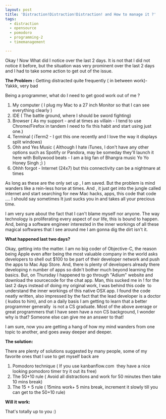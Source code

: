 ```yaml
---
layout: post
title: 'Distraction!Distraction!Distraction! and How to manage it ?'
tags:
  - distraction
  - opensource
  - pomodoro
  - programming-2
  - timemanagement

---
```


Okay ! Now What did I notice over the last 2 days. It is not that I did not notice it before, but the situation was very prominent over the last 2 days and I had to take some action to get out of the issue.

<strong>The Problem :</strong> Getting distracted quite frequently ( in between work)- Yakkk, very bad

Being a programmer, what do I need to get good work out of me ?
<ol>
	<li>My computer ( I plug my Mac to a 27 inch Monitor so that I can see everything clearly )</li>
	<li>IDE ( The battle ground, where I should be sword fighting)</li>
	<li>Browser ( As my support - and at times as villain - I tend to use Chrome/Firefox in tandem I need to fix this habit and start using just one.)</li>
	<li>Terminal ( iTerm2 - I got this one recently and I love the way it displays split windows)</li>
	<li>Ohh and Yes Music ( Although I hate iTunes, I don't have any other options such as Spotify or Pandora, may be someday they'll launch it here with Bollywood beats - I am a big fan of Bhangra music Yo Yo Honey Singh ;) )</li>
	<li>Ohhh forgot - Internet (24x7) but this connectivity can be a nightmare at times</li>
</ol>
As long as these are the only set up , I am saved. But the problem is mind wanders like a rein-less horse at times. And , it just get into the jungle called internet and start searching for new Mac hacks, apps, this code that code .... I should say sometimes It just sucks you in and takes all your precious time.

I am very sure about the fact that I can't blame myself nor anyone. The way technology is proliferating every aspect of our life, this is bound to happen. And, being a software engineer interested in the inner workings of all these magical softwares that I see around me I am gonna dig the dirt isn't it.

<strong>What happened last two days?</strong>

Okay, getting into the matter. I am no big coder of Objective-C, the reason being Apple even after being the most valuable company in the world asks developers to shell out $100 to be part of their developer network and push the apps to Mac App Store. And, there is plenty of developers already there developing n number of apps so didn't bother much beyond learning the basics. But, on Thursday I happened to go through "Adium" website and download the sourcecode for the chat app. Man, this sucked me in ! for the last 2 days instead of doing my original work, I was behind this code  to understand the inner workings of this native OSX app. I found the code neatly written, also impressed by the fact that the lead developer is a doctor ( kudos to him), and on a daily basis I am getting to learn that a better programmer generally  is not a CS graduate. Most of the above average or great programmers that I have seen have a non CS background, I wonder why is that? Someone else can give me an answer to that!

I am sure, now you are getting a hang of how my mind wanders from one topic to another, and goes away deeper and deeper.

<strong>The solution:</strong>

There are plenty of solutions suggested by many people, some of my favorite ones that I use to get myself back are
<ol>
	<li>Pomodoro technique ( If you use kanbanflow.com  they have a nice looking pomodoro timer try it out its free)</li>
	<li>The 50+10 rule ( Avoid all distractions and work for 50 minutes then take 10 mins break)</li>
	<li>The 15 + 5 rule ( 15mins work+ 5 mins break, increment it slowly till you can get to the 50+10 rule)</li>
</ol>
<strong>Will it work:</strong>

That's totally up to you :)
